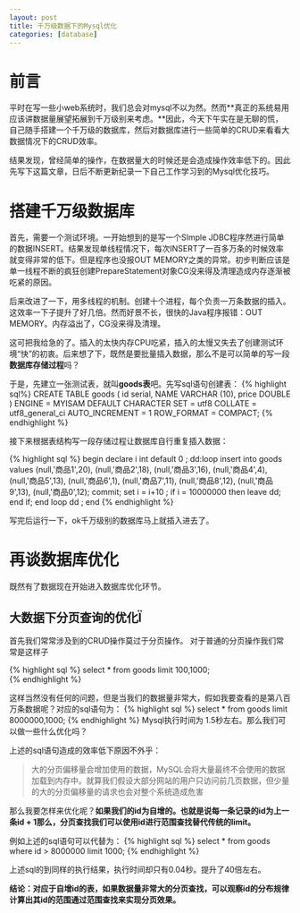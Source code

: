 ```yaml
---
layout: post
title: 千万级数据下的Mysql优化
categories: [database]
---
```


# 前言
平时在写一些小web系统时，我们总会对mysql不以为然。然而**真正的系统易用应该讲数据量展望拓展到千万级别来考虑。**因此，今天下午实在是无聊的慌，自己随手搭建一个千万级的数据库，然后对数据库进行一些简单的CRUD来看看大数据情况下的CRUD效率。

结果发现，曾经简单的操作，在数据量大的时候还是会造成操作效率低下的。因此先写下这篇文章，日后不断更新纪录一下自己工作学习到的Mysql优化技巧。


# 搭建千万级数据库
首先，需要一个测试环境。一开始想到的是写一个SImple JDBC程序然进行简单的数据INSERT。结果发现单线程情况下，每次INSERT了一百多万条的时候效率就变得非常的低下。但是程序也没报OUT MEMORY之类的异常。初步判断应该是单一线程不断的疯狂创建PrepareStatement对象CG没来得及清理造成内存逐渐被吃紧的原因。

后来改进了一下，用多线程的机制。创建十个进程，每个负责一万条数据的插入。这效率一下子提升了好几倍。然而好景不长，很快的Java程序报错：OUT  MEMORY。内存溢出了，CG没来得及清理。

这可把我给急的了。插入的太快内存CPU吃紧，插入的太慢又失去了创建测试环境“快”的初衷。后来想了下，既然是要批量插入数据，那么不是可以简单的写一段**数据库存储过程**吗？

于是，先建立一张测试表，就叫**goods表**吧。先写sql语句创建表：
{% highlight sql%}
CREATE TABLE goods (
id serial,
NAME VARCHAR (10),
price DOUBLE
) ENGINE = MYISAM DEFAULT CHARACTER
SET = utf8 COLLATE = utf8_general_ci AUTO_INCREMENT = 1 ROW_FORMAT = COMPACT;
{% endhighlight %}

接下来根据表结构写一段存储过程让数据库自行重复插入数据：

{% highlight sql %}
begin
declare i int default 0 ;
dd:loop 
insert  into goods values
(null,'商品1',20),
(null,'商品2',18),
(null,'商品3',16),
(null,'商品4',4),
(null,'商品5',13),
(null,'商品6',1),
(null,'商品7',11),
(null,'商品8',12),
(null,'商品9',13),
(null,'商品0',12);
  commit;
set i = i+10 ;
   if  i = 10000000 then leave dd;
  end if;
 end loop dd ;
end
{% endhighlight %}

写完后运行一下，ok千万级别的数据库马上就插入进去了。


# 再谈数据库优化
既然有了数据现在开始进入数据库优化环节。
## 大数据下分页查询的优化Ï
首先我们常常涉及到的CRUD操作莫过于分页操作。
对于普通的分页操作我们常常是这样子

{% highlight sql %}
select * from goods limit 100,1000;  
{% endhighlight %}

这样当然没有任何的问题，但是当我们的数据量非常大，假如我要查看的是第八百万条数据呢？对应的sql语句为：
{% highlight sql %}
select  * from goods limit 8000000,1000;
{% endhighlight %}
Mysql执行时间为 1.5秒左右。那么我们可以做一些什么优化吗？

上述的sql语句造成的效率低下原因不外乎：
> 大的分页偏移量会增加使用的数据，MySQL会将大量最终不会使用的数据加载到内存中。就算我们假设大部分网站的用户只访问前几页数据，但少量的大的分页偏移量的请求也会对整个系统造成危害

那么我要怎样来优化呢？**如果我们的id为自增的。也就是说每一条记录的id为上一条id + 1那么，分页查找我们可以使用id进行范围查找替代传统的limit。**

例如上述的sql语句可以代替为：
{% highlight sql %}
select * from goods where id  > 8000000 limit 1000;
{% endhighlight %}

上述sql的到同样的执行结果，执行时间却只有0.04秒。提升了40倍左右。

**结论：对应于自增id的表，如果数据量非常大的分页查找，可以观察id的分布规律计算出其id的范围通过范围查找来实现分页效果。**

